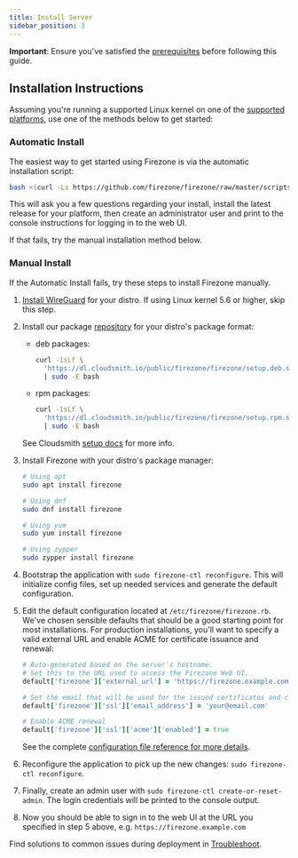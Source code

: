 ```yaml
---
title: Install Server
sidebar_position: 3
---
```


**Important**: Ensure you've satisfied the
[prerequisites](../deploy/prerequisites) before following this
guide.

## Installation Instructions

Assuming you're running a supported Linux kernel on one of the [supported
platforms](./supported-platforms), use one of the methods below to get started:

### Automatic Install

The easiest way to get started using Firezone is via the automatic installation
script:

```bash
bash <(curl -Ls https://github.com/firezone/firezone/raw/master/scripts/install.sh)
```

This will ask you a few questions regarding your install, install the latest
release for your platform, then create an administrator user and print to the
console instructions for logging in to the web UI.

If that fails, try the manual installation method below.

### Manual Install

If the Automatic Install fails, try these steps to install Firezone manually.

1. [Install WireGuard](https://www.wireguard.com/install/) for your distro.
   If using Linux kernel 5.6 or higher, skip this step.

1. Install our package [repository](https://cloudsmith.io/~firezone/repos/firezone)
    for your distro's package format:
    - deb packages:

        ```bash
        curl -1sLf \
          'https://dl.cloudsmith.io/public/firezone/firezone/setup.deb.sh' \
          | sudo -E bash
        ```

    - rpm packages:

        ```bash
        curl -1sLf \
          'https://dl.cloudsmith.io/public/firezone/firezone/setup.rpm.sh' \
          | sudo -E bash
        ```

    See Cloudsmith [setup docs](https://cloudsmith.io/~firezone/repos/firezone/setup)
    for more info.

1. Install Firezone with your distro's package manager:

    ```bash
    # Using apt
    sudo apt install firezone

    # Using dnf
    sudo dnf install firezone

    # Using yum
    sudo yum install firezone

    # Using zypper
    sudo zypper install firezone
    ```

1. Bootstrap the application with `sudo firezone-ctl reconfigure`. This will
   initialize config files, set up needed services and generate the default
   configuration.
1. Edit the default configuration located at `/etc/firezone/firezone.rb`.
   We've chosen sensible defaults that should be a good starting point for most
   installations. For production installations, you'll want to specify a valid
   external URL and enable ACME for certificate issuance and renewal:

   ```ruby
   # Auto-generated based on the server's hostname.
   # Set this to the URL used to access the Firezone Web UI.
   default['firezone']['external_url'] = 'https://firezone.example.com'

   # Set the email that will be used for the issued certificates and certifications.
   default['firezone']['ssl']['email_address'] = 'your@email.com'

   # Enable ACME renewal
   default['firezone']['ssl']['acme']['enabled'] = true
   ```

   See the complete [configuration file reference for more details](../reference/configuration-file).

1. Reconfigure the application to pick up the new changes:
   `sudo firezone-ctl reconfigure`.
1. Finally, create an admin user with `sudo firezone-ctl create-or-reset-admin`.
   The login credentials will be printed to the console output.
1. Now you should be able to sign in to the web UI at the URL you specified in
   step 5 above, e.g. `https://firezone.example.com`

Find solutions to common issues during deployment in [Troubleshoot](../administer/troubleshoot).
